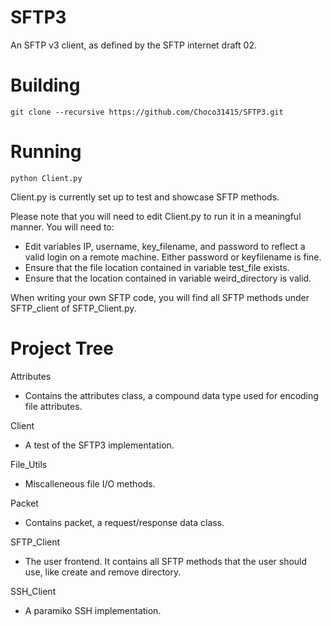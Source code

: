 # SFTP3
An SFTP v3 client, as defined by the SFTP internet draft 02.

# Building
`git clone --recursive https://github.com/Choco31415/SFTP3.git`

# Running
`python Client.py`

Client.py is currently set up to test and showcase SFTP methods.

Please note that you will need to edit Client.py to run it in a meaningful manner. You will need to:

  * Edit variables IP, username, key_filename, and password to reflect a valid login on a remote machine. Either password or keyfilename is fine.
  * Ensure that the file location contained in variable test_file exists.
  * Ensure that the location contained in variable weird_directory is valid.

When writing your own SFTP code, you will find all SFTP methods under SFTP_client of SFTP_Client.py.

# Project Tree
Attributes

  * Contains the attributes class, a compound data type used for encoding file attributes.

Client

  * A test of the SFTP3 implementation.

File_Utils

  * Miscalleneous file I/O methods.

Packet

  * Contains packet, a request/response data class.

SFTP_Client

  * The user frontend. It contains all SFTP methods that the user should use, like create and remove directory.

SSH_Client

  * A paramiko SSH implementation.